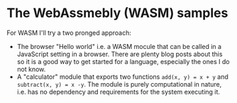 # The WebAssmebly (WASM) samples

For WASM I'll try a two pronged approach:

- The browser "Hello world" i.e. a WASM mocule that can be called in a JavaScript setting in a browser. 
  There are plenty blog posts about this so it is a good way to get started for a language, especially the ones I do not know.
- A "calculator" module that exports two functions `add(x, y) = x + y` and `subtract(x, y) = x -y`.
  The module is purely computational in nature, i.e. has no dependency and requirements for the system executing it.
